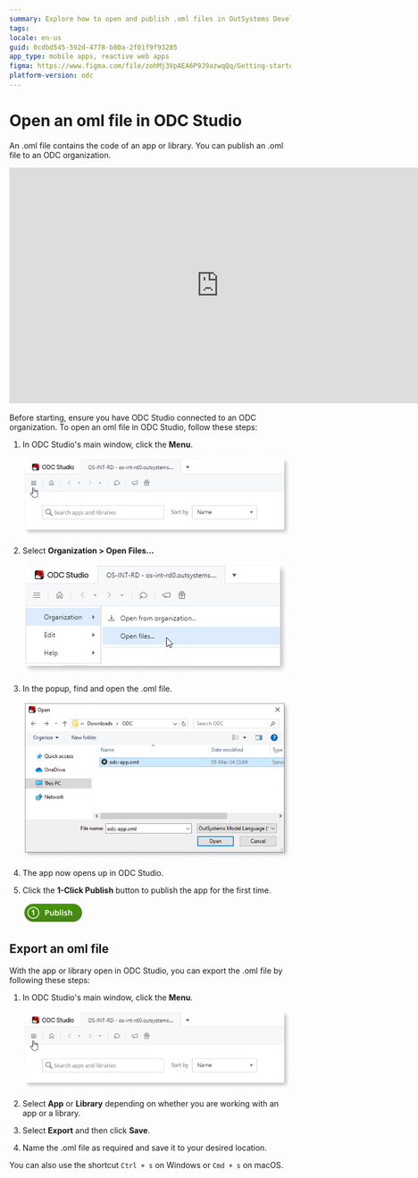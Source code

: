 ```yaml
---
summary: Explore how to open and publish .oml files in OutSystems Developer Cloud (ODC) using ODC Studio.
tags:
locale: en-us
guid: 0cdbd545-592d-4778-b80a-2f01f9f93285
app_type: mobile apps, reactive web apps
figma: https://www.figma.com/file/zohMj3VpAEA6P9J9azwqQq/Getting-started-with-ODC?type=design&node-id=3420-2&mode=design
platform-version: odc
---
```


# Open an oml file in ODC Studio

An .oml file contains the code of an app or library. You can publish an .oml file to an ODC organization.

<iframe src="https://player.vimeo.com/video/1026075106" width="750" height="422" frameborder="0" allow="autoplay; fullscreen" allowfullscreen="">Opening an .oml file.</iframe>

Before starting, ensure you have ODC Studio connected to an ODC organization.
To open an oml file in ODC Studio, follow these steps:

1. In ODC Studio's main window, click the **Menu**.

    ![Screenshot of the ODC Studio main window with the menu highlighted.](images/menu-odcs.png "ODC Studio Menu")

1. Select **Organization > Open Files...**

    ![ODC Studio menu with the 'Open Files...' option highlighted.](images/open-files-odcs.png "Open Files Option")

1. In the popup, find and open the .oml file.

    ![File dialog window with an .oml file selected, ready to be opened in ODC Studio.](images/open-oml-odcs.png "Open .oml File Dialog")

1. The app now opens up in ODC Studio.

1. Click the **1-Click Publish** button to publish the app for the first time.

    ![Icon of the '1-Click Publish' button in ODC Studio.](images/1-click-publish-odcs.png "1-Click Publish Button")

## Export an oml file

With the app or library open in ODC Studio, you can export the .oml file by following these steps:

1. In ODC Studio's main window, click the **Menu**.

    ![Screenshot of the ODC Studio with the menu highlighted.](images/menu-odcs.png "ODC Studio Menu")

1. Select **App** or **Library** depending on whether you are working with an app or a library.

1. Select **Export** and then click **Save**.

1. Name the .oml file as required and save it to your desired location. 

You can also use the shortcut `Ctrl + s` on Windows or `Cmd + s` on macOS.
